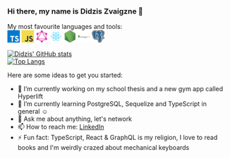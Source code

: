 ### Hi there, my name is Didzis Zvaigzne 👋

My most favourite languages and tools:  
<img height="28" width="28" src="https://raw.githubusercontent.com/github/explore/80688e429a7d4ef2fca1e82350fe8e3517d3494d/topics/typescript/typescript.png" />
<img height="28" width="28" src="https://raw.githubusercontent.com/github/explore/80688e429a7d4ef2fca1e82350fe8e3517d3494d/topics/javascript/javascript.png" />
<img height="28" width="28" src="https://raw.githubusercontent.com/github/explore/80688e429a7d4ef2fca1e82350fe8e3517d3494d/topics/graphql/graphql.png" />
<img height="28" width="28" src="https://raw.githubusercontent.com/github/explore/80688e429a7d4ef2fca1e82350fe8e3517d3494d/topics/react/react.png" />
<img height="28" width="28" src="https://raw.githubusercontent.com/github/explore/80688e429a7d4ef2fca1e82350fe8e3517d3494d/topics/nodejs/nodejs.png" />
<img height="28" width="28" src="https://raw.githubusercontent.com/github/explore/80688e429a7d4ef2fca1e82350fe8e3517d3494d/topics/mongodb/mongodb.png" />
<img height="28" width="28" src="https://raw.githubusercontent.com/github/explore/80688e429a7d4ef2fca1e82350fe8e3517d3494d/topics/postgresql/postgresql.png" />


[![Didzis' GitHub stats](https://github-readme-stats.vercel.app/api?username=didzis1&show_icons=true&theme=radical)](https://github.com/didzis1/github-readme-stats)  
[![Top Langs](https://github-readme-stats.vercel.app/api/top-langs/?username=didzis1&layout=compact&langs_count=6&hide=blade&theme=radical)](https://github.com/didzis1/github-readme-stats)  




Here are some ideas to get you started:
- 🔭 I’m currently working on my school thesis and a new gym app called Hyperlift
- 🌱 I’m currently learning PostgreSQL, Sequelize and TypeScript in general ☺️
- 💬 Ask me about anything, let's network
- 📫 How to reach me: [LinkedIn](https://www.linkedin.com/in/didzis-zvaigzne-2611011a4)
- ⚡ Fun fact: TypeScript, React & GraphQL is my religion, I love to read books and I'm weirdly crazed about mechanical keyboards
